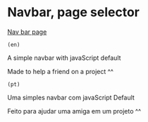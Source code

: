 # Navbar, page selector

[Nav bar page](https://bonbj.github.io/random-studies/projects/nav-change-selected/)

    (en)
A simple navbar with javaScript default

Made to help a friend on a project ^^

    (pt)
Uma simples navbar com javaScript Default

Feito para ajudar uma amiga em um projeto ^^